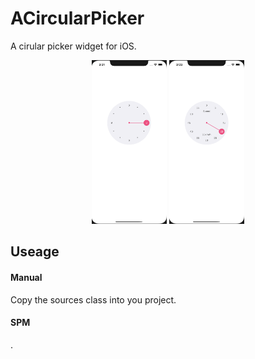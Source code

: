 # ACircularPicker

A cirular picker widget for iOS.

<center class="half">
    <img src="https://github.com/daveeapp/ACircularPicker/raw/master/Screenshots/image1.png" alt="Sample"  width="120"> <img src="https://github.com/daveeapp/ACircularPicker/raw/master/Screenshots/image2.png" alt="Sample"  width="120">
</center>


## Useage

#### Manual
Copy the sources class into you project.

#### SPM
.

